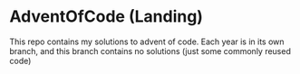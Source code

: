 # AdventOfCode (Landing)
This repo contains my solutions to advent of code. Each year is in its own branch, and this branch contains no solutions (just some commonly reused code)